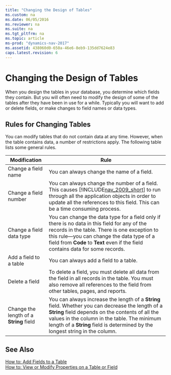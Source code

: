 ```yaml
---
title: "Changing the Design of Tables"
ms.custom: na
ms.date: 06/05/2016
ms.reviewer: na
ms.suite: na
ms.tgt_pltfrm: na
ms.topic: article
ms-prod: "dynamics-nav-2017"
ms.assetid: 438060d0-650a-46e6-8eb9-135dd7624e83
caps.latest.revision: 6
---
```

# Changing the Design of Tables
When you design the tables in your database, you determine which fields they contain. But you will often need to modify the design of some of the tables after they have been in use for a while. Typically you will want to add or delete fields, or make changes to field names or data types.  
  
## Rules for Changing Tables  
 You can modify tables that do not contain data at any time. However, when the table contains data, a number of restrictions apply. The following table lists some general rules.  
  
|Modification|Rule|  
|------------------|----------|  
|Change a field name|You can always change the name of a field.|  
|Change a field number|You can always change the number of a field. This causes [!INCLUDE[nav_2009_short](includes/nav_2009_short_md.md)] to run through all the application objects in order to update all the references to this field. This can be a time consuming process.|  
|Change a field data type|You can change the data type for a field only if there is no data in this field for any of the records in the table. There is one exception to this rule—you can change the data type of a field from **Code** to **Text** even if the field contains data for some records.|  
|Add a field to a table|You can always add a field to a table.|  
|Delete a field|To delete a field, you must delete all data from the field in all records in the table. You must also remove all references to the field from other tables, pages, and reports.|  
|Change the length of a **String** field|You can always increase the length of a **String** field. Whether you can decrease the length of a **String** field depends on the contents of all the values in the column in the table. The minimum length of a **String** field is determined by the longest string in the column.|  
  
## See Also  
 [How to: Add Fields to a Table](How-to--Add%20Fields%20to%20a%20Table.md)   
 [How to: View or Modify Properties on a Table or Field](How-to--View%20or%20Modify%20Properties%20on%20a%20Table%20or%20Field.md)